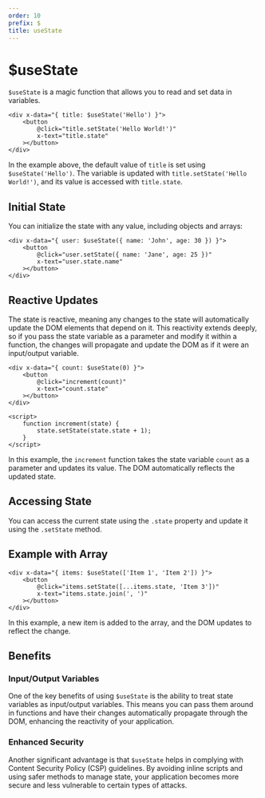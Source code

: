 ```yaml
---
order: 10
prefix: $
title: useState
---
```


# $useState

`$useState` is a magic function that allows you to read and set data in variables.

```alpine
<div x-data="{ title: $useState('Hello') }">
    <button
        @click="title.setState('Hello World!')"
        x-text="title.state"
    ></button>
</div>
```

In the example above, the default value of `title` is set using `$useState('Hello')`. The variable is updated with `title.setState('Hello World!')`, and its value is accessed with `title.state`.

## Initial State

You can initialize the state with any value, including objects and arrays:

```alpine
<div x-data="{ user: $useState({ name: 'John', age: 30 }) }">
    <button
        @click="user.setState({ name: 'Jane', age: 25 })"
        x-text="user.state.name"
    ></button>
</div>
```

## Reactive Updates

The state is reactive, meaning any changes to the state will automatically update the DOM elements that depend on it. This reactivity extends deeply, so if you pass the state variable as a parameter and modify it within a function, the changes will propagate and update the DOM as if it were an input/output variable.

```alpine
<div x-data="{ count: $useState(0) }">
    <button
        @click="increment(count)"
        x-text="count.state"
    ></button>
</div>

<script>
    function increment(state) {
        state.setState(state.state + 1);
    }
</script>
```

In this example, the `increment` function takes the state variable `count` as a parameter and updates its value. The DOM automatically reflects the updated state.

## Accessing State

You can access the current state using the `.state` property and update it using the `.setState` method.

## Example with Array

```alpine
<div x-data="{ items: $useState(['Item 1', 'Item 2']) }">
    <button
        @click="items.setState([...items.state, 'Item 3'])"
        x-text="items.state.join(', ')"
    ></button>
</div>
```

In this example, a new item is added to the array, and the DOM updates to reflect the change.

## Benefits

### Input/Output Variables

One of the key benefits of using `$useState` is the ability to treat state variables as input/output variables. This means you can pass them around in functions and have their changes automatically propagate through the DOM, enhancing the reactivity of your application.

### Enhanced Security

Another significant advantage is that `$useState` helps in complying with Content Security Policy (CSP) guidelines. By avoiding inline scripts and using safer methods to manage state, your application becomes more secure and less vulnerable to certain types of attacks.

